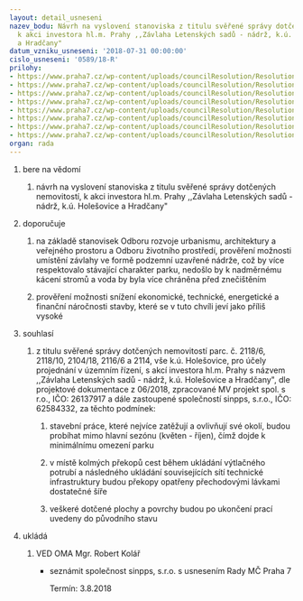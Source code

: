 ```yaml
---
layout: detail_usneseni
nazev_bodu: Návrh na vyslovení stanoviska z titulu svěřené správy dotčených nemovitostí,
  k akci investora hl.m. Prahy ,,Závlaha Letenských sadů - nádrž, k.ú. Holešovice
  a Hradčany"
datum_vzniku_usneseni: '2018-07-31 00:00:00'
cislo_usneseni: '0589/18-R'
prilohy:
- https://www.praha7.cz/wp-content/uploads/councilResolution/Resolutions/30134/export/01_zavlahaLetSady~380271.docx
- https://www.praha7.cz/wp-content/uploads/councilResolution/Resolutions/30134/export/02_zavlahaLetSady~380270.pdf
- https://www.praha7.cz/wp-content/uploads/councilResolution/Resolutions/30134/export/03_zavlahaLetSady~380269.pdf
- https://www.praha7.cz/wp-content/uploads/councilResolution/Resolutions/30134/export/04_zavlahaLetSady~380268.pdf
- https://www.praha7.cz/wp-content/uploads/councilResolution/Resolutions/30134/export/05_zavlahaLetSady~380267.pdf
- https://www.praha7.cz/wp-content/uploads/councilResolution/Resolutions/30134/export/06_zavlahaLetSady~380266.pdf
- https://www.praha7.cz/wp-content/uploads/councilResolution/Resolutions/30134/export/07_zavlahaLetSady~380265.pdf
- https://www.praha7.cz/wp-content/uploads/councilResolution/Resolutions/30134/export/export~380585.pdf
organ: rada
---
```

<ol id="urzList" class="urzList_view"><li class="urzClass1" id=""><span name="1">bere na vědomí</span><ol class="urzOlClass decimal "><li class="urzClass2" id="" style="text-align: left;"><span><p>návrh na vyslovení stanoviska z titulu svěřené správy dotčených nemovitostí, k akci investora hl.m. Prahy ,,Závlaha Letenských sadů - nádrž, k.ú. Holešovice a Hradčany"</p></span></li></ol></li><li class="urzClass1" id=""><span name="4">doporučuje</span><ol class="urzOlClass decimal "><li class="urzClass2" id="" style="text-align: left;"><span><p>na základě stanovisek Odboru rozvoje urbanismu, architektury a veřejného prostoru a Odboru životního prostředí, prověření možnosti umístění závlahy ve formě podzemní uzavřené nádrže, což by více respektovalo stávající charakter parku, nedošlo by k nadměrnému kácení stromů a voda by byla více chráněna před znečištěním</p></span></li><li class="urzClass2" id="" style="text-align: left;"><span><p>prověření možnosti snížení ekonomické, technické, energetické a finanční náročnosti stavby, které se v tuto chvíli jeví jako příliš vysoké</p></span></li></ol></li><li class="urzClass1" id=""><span name="26">souhlasí</span><ol class="urzOlClass decimal "><li class="urzClass2" id="" style="text-align: left;"><span><p>z titulu svěřené správy dotčených nemovitostí parc. č. 2118/6, 2118/10, 2104/18, 2116/6 a 2114, vše k.ú. Holešovice, pro účely projednání v územním řízení, s akcí investora hl.m. Prahy s názvem ,,Závlaha Letenských sadů - nádrž, k.ú. Holešovice a Hradčany", dle projektové dokumentace z 06/2018, zpracované MV projekt spol. s r.o., IČO: 26137917 a dále zastoupené společností sinpps, s.r.o., IČO: 62584332, za těchto podmínek:<br></p></span><ol class="urzUlClass"><li class="urzClass3" id="" style="text-align: left;"><span><p>stavební práce, které nejvíce zatěžují a ovlivňují své okolí, budou probíhat mimo hlavní sezónu (květen - říjen), čímž dojde k minimálnímu omezení parku<br></p></span></li><li class="urzClass3" id="" style="text-align: left;"><span><p>v místě kolmých překopů cest během ukládání výtlačného potrubí a následného ukládání souvisejících sítí technické infrastruktury budou překopy opatřeny přechodovými lávkami dostatečné šíře</p></span></li><li class="urzClass3" id="" style="text-align: left;"><span><p>veškeré dotčené plochy a povrchy budou po ukončení prací uvedeny do původního stavu<br></p></span></li></ol></li></ol></li><li class="urzClass1" id="urzUkoly"><span name="1">ukládá</span><ol class="urzOlClass"><li class="urzClass2"><span><p>VED OMA Mgr. Robert Kolář</p></span><ul class="urzUlClass"><li class="urzClass3"><span><p>seznámit společnost sinpps, s.r.o. s usnesením Rady MČ Praha 7</p></span><span class="urzUkolTermin">  Termín:&nbsp;3.8.2018</span></li></ul></li></ol></li></ol>